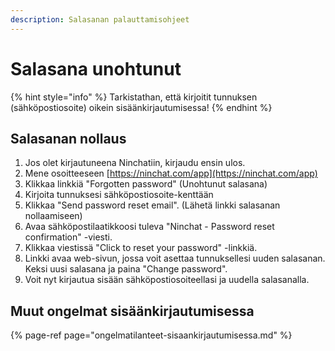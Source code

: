 ```yaml
---
description: Salasanan palauttamisohjeet
---
```


# Salasana unohtunut

{% hint style="info" %}
Tarkistathan, että kirjoitit tunnuksen \(sähköpostiosoite\) oikein sisäänkirjautumisessa!
{% endhint %}

## Salasanan nollaus

1. Jos olet kirjautuneena Ninchatiin, kirjaudu ensin ulos.
2. Mene osoitteeseen [https://ninchat.com/app](https://ninchat.com/app)
3. Klikkaa linkkiä "Forgotten password" \(Unohtunut salasana\)
4. Kirjoita tunnuksesi sähköpostiosoite-kenttään
5. Klikkaa "Send password reset email". \(Lähetä linkki salasanan nollaamiseen\)
6. Avaa sähköpostilaatikkoosi tuleva "Ninchat - Password reset confirmation" -viesti.
7. Klikkaa viestissä "Click to reset your password" -linkkiä.
8. Linkki avaa web-sivun, jossa voit asettaa tunnuksellesi uuden salasanan. Keksi uusi salasana ja paina "Change password".
9. Voit nyt kirjautua sisään sähköpostiosoiteellasi ja uudella salasanalla.

## Muut ongelmat sisäänkirjautumisessa

{% page-ref page="ongelmatilanteet-sisaankirjautumisessa.md" %}



